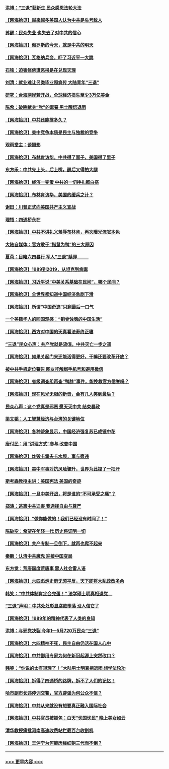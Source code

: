 #### [洪博：“三退”获新生 民众感恩法轮大法](../pages/nsc993/n14024094.md?t=06290344) 
#### [【网海拾贝】越来越多美国人认为中共是头号敌人](../pages/nsc993/n14024091.md?t=06290344) 
#### [苏醒：民众失业 也失去了对中共的信心](../pages/nsc993/n14024060.md?t=06290344) 
#### [【网海拾贝】俄罗斯的今天，就是中共的明天](../pages/nsc993/n14023393.md?t=06290344) 
#### [【网海拾贝】瓦格纳兵变，吓了习近平一大跳](../pages/nsc993/n14023012.md?t=06290344) 
#### [石铭：迫害修佛遭恶报是在兑现天理](../pages/nsc993/n14022866.md?t=06290344) 
#### [刘清：就业难让另类毕业照疯传 大陆青年“三退”](../pages/nsc993/n14022841.md?t=06290344) 
#### [研究：台海两岸若开战，全球经济损失至少3万亿美金](../pages/nsc993/n14022824.md?t=06290344) 
#### [陈希：破除献身“党”的毒誓 男士醒悟退团](../pages/nsc993/n14022289.md?t=06290344) 
#### [【网海拾贝】中共还能撑多久？](../pages/nsc993/n14022287.md?t=06290344) 
#### [【网海拾贝】美中竞争本质是民主与独裁的竞争](../pages/nsc993/n14022006.md?t=06290344) 
#### [观雨堂主：谈摄影](../pages/nsc993/n14021981.md?t=06290344) 
#### [【网海拾贝】布林肯访华，中共得了面子，美国得了里子](../pages/nsc993/n14021440.md?t=06290344) 
#### [东方乐：中共先上头，后上嘴，醒后又得拍大腿](../pages/nsc993/n14021021.md?t=06290344) 
#### [【网海拾贝】经济一完蛋 中共的一切挣扎都白搭](../pages/nsc993/n14021000.md?t=06290344) 
#### [【网海拾贝】布林肯访华，美国的缓兵之计？](../pages/nsc993/n14020214.md?t=06290344) 
#### [谢田：川普正式向美国共产主义宣战](../pages/nsc993/n14019485.md?t=06290344) 
#### [理悟：四通桥永在](../pages/nsc993/n14019481.md?t=06290344) 
#### [【网海拾贝】中共不讲礼义羞辱布林肯，再次曝光流氓本色](../pages/nsc993/n14019447.md?t=06290344) 
#### [大陆自媒体：官方敢于“指鼠为鸭”的三大原因](../pages/nsc993/n14019433.md?t=06290344) 
#### [夏荷：目睹六四暴行 军人“三退”赎罪           ](../pages/nsc993/n14018793.md?t=06290344) 
#### [【网海拾贝】1989到2019，从坦克到病毒](../pages/nsc993/n14018767.md?t=06290344) 
#### [【网海拾贝】习近平说“中美关系基础在民间”，哪个民间？](../pages/nsc993/n14018200.md?t=06290344) 
#### [【网海拾贝】全世界都知道中国经济急剧下滑](../pages/nsc993/n14017985.md?t=06290344) 
#### [【网海拾贝】所谓“中国奇迹”只剩最后一口气](../pages/nsc993/n14017268.md?t=06290344) 
#### [一个美籍华人的回国观感：“销骨蚀魂的中国生活”](../pages/nsc993/n14016665.md?t=06290344) 
#### [【网海拾贝】西方对中国的天真看法寿终正寝](../pages/nsc993/n14016640.md?t=06290344) 
#### [“三退”民众心声：共产党就是流氓，中共灭亡一步之遥](../pages/nsc993/n14015858.md?t=06290344) 
#### [【网海拾贝】如果关起门来还能活得更好，干嘛还要改革开放？](../pages/nsc993/n14015832.md?t=06290344) 
#### [被中共手机定位警告 网友吁解绑手机号和避用微信](../pages/nsc993/n14015492.md?t=06290344) 
#### [【网海拾贝】省级调查组再查“鸭脖”事件，能挽救官方信誉吗？](../pages/nsc993/n14015203.md?t=06290344) 
#### [【网海拾贝】现在风光无限的新贵，会有几人笑到最后？](../pages/nsc993/n14014484.md?t=06290344) 
#### [民众心声：这个党真是邪恶 愿天灭中共 结束暴政](../pages/nsc993/n14014251.md?t=06290344) 
#### [梁文韬：人工智慧经济与台湾的关键地位](../pages/nsc993/n14014239.md?t=06290344) 
#### [【网海拾贝】各种迹象显示，中国经济强复苏已成镜中花](../pages/nsc993/n14014056.md?t=06290344) 
#### [唐付民：用“讲理方式”参与 改变中国](../pages/nsc993/n14014026.md?t=06290344) 
#### [【网海拾贝】炸毁卡霍夫卡水坝，事与愿违](../pages/nsc993/n14013661.md?t=06290344) 
#### [【网海拾贝】美中军事对抗风险骤升，世界为此捏了一把汗](../pages/nsc993/n14013005.md?t=06290344) 
#### [斯考森教授主讲：美国宪法 美国的奇迹](../pages/nsc993/n14012595.md?t=06290344) 
#### [【网海拾贝】一旦中美开战，将是谁的“不可承受之痛”？](../pages/nsc993/n14012236.md?t=06290344) 
#### [郑涛：逃离中共迫害 我选择自由与尊严](../pages/nsc993/n14012043.md?t=06290344) 
#### [【网海拾贝】“做你能做的！我们已经没有时间了！”](../pages/nsc993/n14011531.md?t=06290344) 
#### [陈破空：希望在年轻一代 历史将证明一切](../pages/nsc993/n14010838.md?t=06290344) 
#### [【网海拾贝】共产专制一旦倒下，就再也爬不起来](../pages/nsc993/n14010831.md?t=06290344) 
#### [秦鹏：认清中共魔鬼  迎接中国变局](../pages/nsc993/n14010692.md?t=06290344) 
#### [东方觉：荒唐国度荒唐事 雷人社会雷人语](../pages/nsc993/n14010065.md?t=06290344) 
#### [【网海拾贝】六四彪炳史册无须平反，天下即将大乱政改多余](../pages/nsc993/n14010160.md?t=06290344) 
#### [韩笑：“中共体制肯定会完蛋！” 法学硕士明真相退党　](../pages/nsc993/n14010098.md?t=06290344) 
#### [“三退”声明：中共处处彰显腐败堕落 没人信它了](../pages/nsc993/n14010010.md?t=06290344) 
#### [【网海拾贝】1989年的精神代表了人类的良知](../pages/nsc993/n14009650.md?t=06290344) 
#### [洪博：与邪党决裂 今年1—5月720万民众“三退”](../pages/nsc993/n14009532.md?t=06290344) 
#### [【网海拾贝】六四精神不死，民主自由仍活在国人心中](../pages/nsc993/n14009305.md?t=06290344) 
#### [【网海拾贝】中共御用专家为何在新冠起源上突然改口？](../pages/nsc993/n14008738.md?t=06290344) 
#### [韩笑：“你说的太有道理了！”大陆男士明真相退团 想学法轮功](../pages/nsc993/n14008405.md?t=06290344) 
#### [【网海拾贝】拆得了四通桥的路牌，拆不了人们的记忆！](../pages/nsc993/n14008045.md?t=06290344) 
#### [哈市副市长违停训交警，官方辟谣为何公众不信？](../pages/nsc993/n14007957.md?t=06290344) 
#### [【网海拾贝】中共从来就没有想要真正融入国际社会](../pages/nsc993/n14007206.md?t=06290344) 
#### [【网海拾贝】中共官员被抓包：白天“忧国忧民” 晚上美女如云](../pages/nsc993/n14006658.md?t=06290344) 
#### [清华教授痛批河南高速收费站拦截百台收割机](../pages/nsc993/n14006643.md?t=06290344) 
#### [【网海拾贝】王沪宁为何能历经红朝三代而不倒？](../pages/nsc993/n14005828.md?t=06290344) 

----
#### [ >>> 更早内容 <<< ](../indexes/nsc993-earlier.md)
